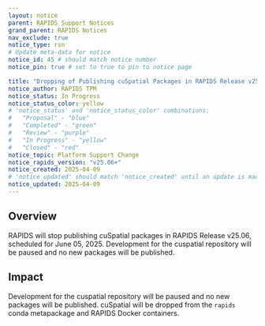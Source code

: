 ```yaml
---
layout: notice
parent: RAPIDS Support Notices
grand_parent: RAPIDS Notices
nav_exclude: true
notice_type: rsn
# Update meta-data for notice
notice_id: 45 # should match notice number
notice_pin: true # set to true to pin to notice page

title: "Dropping of Publishing cuSpatial Packages in RAPIDS Release v25.06"
notice_author: RAPIDS TPM
notice_status: In Progress
notice_status_color: yellow
# 'notice_status' and 'notice_status_color' combinations:
#   "Proposal" - "blue"
#   "Completed" - "green"
#   "Review" - "purple"
#   "In Progress" - "yellow"
#   "Closed" - "red"
notice_topic: Platform Support Change
notice_rapids_version: "v25.06+"
notice_created: 2025-04-09
# 'notice_updated' should match 'notice_created' until an update is made
notice_updated: 2025-04-09
---
```


## Overview

RAPIDS will stop publishing cuSpatial packages in RAPIDS Release v25.06, scheduled for June 05, 2025. Development for the cuspatial repository will be paused and no new packages will be published.

## Impact

Development for the cuspatial repository will be paused and no new packages will be published.
cuSpatial will be dropped from the `rapids` conda metapackage and RAPIDS Docker containers.
